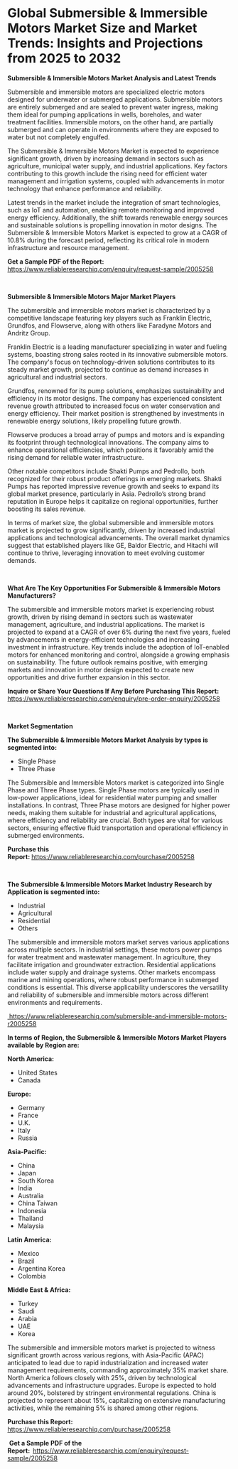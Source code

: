 <p><h1>Global Submersible & Immersible Motors Market Size and Market Trends: Insights and Projections from 2025 to 2032</h1></p><p><strong>Submersible & Immersible Motors Market Analysis and Latest Trends</strong></p>
<p><p>Submersible and immersible motors are specialized electric motors designed for underwater or submerged applications. Submersible motors are entirely submerged and are sealed to prevent water ingress, making them ideal for pumping applications in wells, boreholes, and water treatment facilities. Immersible motors, on the other hand, are partially submerged and can operate in environments where they are exposed to water but not completely engulfed.</p><p>The Submersible & Immersible Motors Market is expected to experience significant growth, driven by increasing demand in sectors such as agriculture, municipal water supply, and industrial applications. Key factors contributing to this growth include the rising need for efficient water management and irrigation systems, coupled with advancements in motor technology that enhance performance and reliability. </p><p>Latest trends in the market include the integration of smart technologies, such as IoT and automation, enabling remote monitoring and improved energy efficiency. Additionally, the shift towards renewable energy sources and sustainable solutions is propelling innovation in motor designs. The Submersible & Immersible Motors Market is expected to grow at a CAGR of 10.8% during the forecast period, reflecting its critical role in modern infrastructure and resource management.</p></p>
<p><strong>Get a Sample PDF of the Report:&nbsp;</strong> <a href="https://www.reliableresearchiq.com/enquiry/request-sample/2005258?utm_campaign=3055&utm_medium=2&utm_source=Github&utm_content=ia&utm_term=12042025&utm_id=submersible-immersible-motors">https://www.reliableresearchiq.com/enquiry/request-sample/2005258</a></p>
<p>&nbsp;</p>
<p><strong>Submersible & Immersible Motors Major Market Players</strong></p>
<p><p>The submersible and immersible motors market is characterized by a competitive landscape featuring key players such as Franklin Electric, Grundfos, and Flowserve, along with others like Faradyne Motors and Andritz Group. </p><p>Franklin Electric is a leading manufacturer specializing in water and fueling systems, boasting strong sales rooted in its innovative submersible motors. The company's focus on technology-driven solutions contributes to its steady market growth, projected to continue as demand increases in agricultural and industrial sectors.</p><p>Grundfos, renowned for its pump solutions, emphasizes sustainability and efficiency in its motor designs. The company has experienced consistent revenue growth attributed to increased focus on water conservation and energy efficiency. Their market position is strengthened by investments in renewable energy solutions, likely propelling future growth.</p><p>Flowserve produces a broad array of pumps and motors and is expanding its footprint through technological innovations. The company aims to enhance operational efficiencies, which positions it favorably amid the rising demand for reliable water infrastructure.</p><p>Other notable competitors include Shakti Pumps and Pedrollo, both recognized for their robust product offerings in emerging markets. Shakti Pumps has reported impressive revenue growth and seeks to expand its global market presence, particularly in Asia. Pedrollo’s strong brand reputation in Europe helps it capitalize on regional opportunities, further boosting its sales revenue.</p><p>In terms of market size, the global submersible and immersible motors market is projected to grow significantly, driven by increased industrial applications and technological advancements. The overall market dynamics suggest that established players like GE, Baldor Electric, and Hitachi will continue to thrive, leveraging innovation to meet evolving customer demands.</p></p>
<p>&nbsp;</p>
<p><strong>What Are The Key Opportunities For Submersible & Immersible Motors Manufacturers?</strong></p>
<p><p>The submersible and immersible motors market is experiencing robust growth, driven by rising demand in sectors such as wastewater management, agriculture, and industrial applications. The market is projected to expand at a CAGR of over 6% during the next five years, fueled by advancements in energy-efficient technologies and increasing investment in infrastructure. Key trends include the adoption of IoT-enabled motors for enhanced monitoring and control, alongside a growing emphasis on sustainability. The future outlook remains positive, with emerging markets and innovation in motor design expected to create new opportunities and drive further expansion in this sector.</p></p>
<p><strong>Inquire or Share Your Questions If Any Before Purchasing This Report:</strong> <a href="https://www.reliableresearchiq.com/enquiry/pre-order-enquiry/2005258?utm_campaign=3055&utm_medium=2&utm_source=Github&utm_content=ia&utm_term=12042025&utm_id=submersible-immersible-motors">https://www.reliableresearchiq.com/enquiry/pre-order-enquiry/2005258</a></p>
<p>&nbsp;</p>
<p><strong>Market Segmentation</strong></p>
<p><strong>The Submersible & Immersible Motors Market Analysis by types is segmented into:</strong></p>
<p><ul><li>Single Phase</li><li>Three Phase</li></ul></p>
<p><p>The Submersible and Immersible Motors market is categorized into Single Phase and Three Phase types. Single Phase motors are typically used in low-power applications, ideal for residential water pumping and smaller installations. In contrast, Three Phase motors are designed for higher power needs, making them suitable for industrial and agricultural applications, where efficiency and reliability are crucial. Both types are vital for various sectors, ensuring effective fluid transportation and operational efficiency in submerged environments.</p></p>
<p><strong>Purchase this Report:&nbsp;</strong><a href="https://www.reliableresearchiq.com/purchase/2005258?utm_campaign=3055&utm_medium=2&utm_source=Github&utm_content=ia&utm_term=12042025&utm_id=submersible-immersible-motors">https://www.reliableresearchiq.com/purchase/2005258</a></p>
<p>&nbsp;</p>
<p><strong>The Submersible & Immersible Motors Market Industry Research by Application is segmented into:</strong></p>
<p><ul><li>Industrial</li><li>Agricultural</li><li>Residential</li><li>Others</li></ul></p>
<p><p>The submersible and immersible motors market serves various applications across multiple sectors. In industrial settings, these motors power pumps for water treatment and wastewater management. In agriculture, they facilitate irrigation and groundwater extraction. Residential applications include water supply and drainage systems. Other markets encompass marine and mining operations, where robust performance in submerged conditions is essential. This diverse applicability underscores the versatility and reliability of submersible and immersible motors across different environments and requirements.</p></p>
<p><a href="https://www.reliableresearchiq.com/submersible-and-immersible-motors-r2005258?utm_campaign=3055&utm_medium=2&utm_source=Github&utm_content=ia&utm_term=12042025&utm_id=submersible-immersible-motors">&nbsp;https://www.reliableresearchiq.com/submersible-and-immersible-motors-r2005258</a></p>
<p><strong>In terms of Region, the Submersible & Immersible Motors Market Players available by Region are:</strong></p>
<p>
    <p> <strong> North America: </strong>
        <ul>
            <li>United States</li>
            <li>Canada</li>
        </ul>
        </p> 
    <p> <strong> Europe: </strong>
        <ul>
            <li>Germany</li>
            <li>France</li>
            <li>U.K.</li>
            <li>Italy</li>
            <li>Russia</li>
        </ul>
        </p> 
    <p> <strong> Asia-Pacific: </strong>
        <ul>
            <li>China</li>
            <li>Japan</li>
            <li>South Korea</li>
            <li>India</li>
            <li>Australia</li>
            <li>China Taiwan</li>
            <li>Indonesia</li>
            <li>Thailand</li>
            <li>Malaysia</li>
        </ul>
        </p> 
    <p> <strong> Latin America: </strong>
        <ul>
            <li>Mexico</li>
            <li>Brazil</li>
            <li>Argentina Korea</li>
            <li>Colombia</li>
        </ul>
        </p> 
    <p> <strong> Middle East & Africa: </strong>
        <ul>
            <li>Turkey</li>
            <li>Saudi</li>
            <li>Arabia</li>
            <li>UAE</li>
            <li>Korea</li>
        </ul>
    </p>
    </p>
<p><p>The submersible and immersible motors market is projected to witness significant growth across various regions, with Asia-Pacific (APAC) anticipated to lead due to rapid industrialization and increased water management requirements, commanding approximately 35% market share. North America follows closely with 25%, driven by technological advancements and infrastructure upgrades. Europe is expected to hold around 20%, bolstered by stringent environmental regulations. China is projected to represent about 15%, capitalizing on extensive manufacturing activities, while the remaining 5% is shared among other regions.</p></p>
<p><strong>Purchase this Report: </strong><a href="https://www.reliableresearchiq.com/purchase/2005258?utm_campaign=3055&utm_medium=2&utm_source=Github&utm_content=ia&utm_term=12042025&utm_id=submersible-immersible-motors">https://www.reliableresearchiq.com/purchase/2005258</a></p>
<p>&nbsp;<strong>Get a Sample PDF of the Report:&nbsp;&nbsp;</strong><a href="https://www.reliableresearchiq.com/enquiry/request-sample/2005258?utm_campaign=3055&utm_medium=2&utm_source=Github&utm_content=ia&utm_term=12042025&utm_id=submersible-immersible-motors">https://www.reliableresearchiq.com/enquiry/request-sample/2005258</a></p>
<p><strong></strong></p>
<p><p></p><p></p><p></p></p>